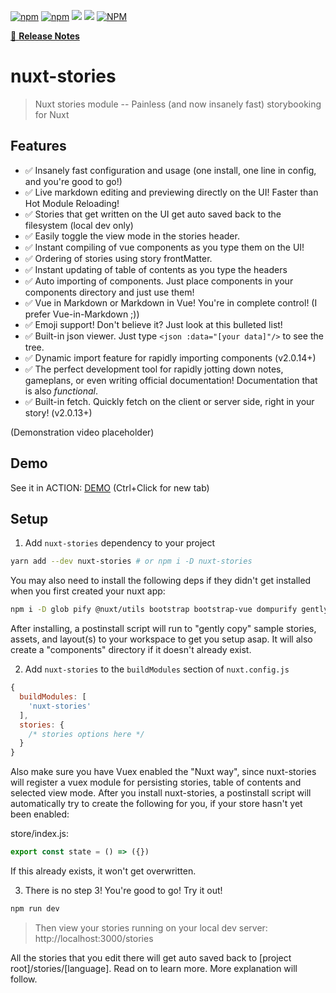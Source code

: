 [![npm](https://img.shields.io/npm/v/nuxt-stories)](https://www.npmjs.com/package/nuxt-stories)
[![npm](https://img.shields.io/npm/dt/nuxt-stories)](https://www.npmjs.com/package/nuxt-stories)
[![](https://gitlab.com/richardeschloss/nuxt-stories/badges/master/pipeline.svg)](https://gitlab.com/richardeschloss/nuxt-stories)
[![](https://gitlab.com/richardeschloss/nuxt-stories/badges/master/coverage.svg)](https://gitlab.com/richardeschloss/nuxt-stories)
[![NPM](https://img.shields.io/npm/l/nuxt-stories)](https://github.com/richardeschloss/nuxt-stories/blob/development/LICENSE)

[📖 **Release Notes**](https://github.com/richardeschloss/nuxt-stories/blob/master/CHANGELOG.md)

# nuxt-stories

> Nuxt stories module -- Painless (and now insanely fast) storybooking for Nuxt

## Features
* ✅ Insanely fast configuration and usage (one install, one line in config, and you're good to go!)
* ✅ Live markdown editing and previewing directly on the UI! Faster than Hot Module Reloading!
* ✅ Stories that get written on the UI get auto saved back to the filesystem (local dev only)
* ✅ Easily toggle the view mode in the stories header.
* ✅ Instant compiling of vue components as you type them on the UI!
* ✅ Ordering of stories using story frontMatter.
* ✅ Instant updating of table of contents as you type the headers
* ✅ Auto importing of components. Just place components in your components directory and just use them!
* ✅ Vue in Markdown or Markdown in Vue! You're in complete control! (I prefer Vue-in-Markdown ;))
* ✅ Emoji support! Don't believe it? Just look at this bulleted list!
* ✅ Built-in json viewer. Just type `<json :data="[your data]"/>` to see the tree.
* ✅ Dynamic import feature for rapidly importing components (v2.0.14+)
* ✅ The perfect development tool for rapidly jotting down notes, gameplans, or even writing official documentation! Documentation that is also *functional*. 
* ✅ Built-in fetch. Quickly fetch on the client or server side, right in your story! (v2.0.13+)

(Demonstration video placeholder)

## Demo
See it in ACTION: [DEMO](https://nuxt-stories.netlify.com) (Ctrl+Click for new tab)

## Setup

1. Add `nuxt-stories` dependency to your project

```bash
yarn add --dev nuxt-stories # or npm i -D nuxt-stories
```

You may also need to install the following deps if they didn't get installed when you first created your nuxt app:

```bash
npm i -D glob pify @nuxt/utils bootstrap bootstrap-vue dompurify gently-copy gray-matter highlight.js marked nuxt-socket-io node-sass sass-loader
```

After installing, a postinstall script will run to "gently copy" sample stories, assets, and layout(s) to your workspace to get you setup asap.  It will also create a "components" directory if it doesn't already exist.

2. Add `nuxt-stories` to the `buildModules` section of `nuxt.config.js`

```js
{
  buildModules: [
    'nuxt-stories'
  ],
  stories: {
    /* stories options here */
  }
}
```

Also make sure you have Vuex enabled the "Nuxt way", since nuxt-stories will register a vuex module for persisting stories, table of contents and selected view mode. After you install nuxt-stories, a postinstall script will automatically try to create the following for you, if your store hasn't yet been enabled:

store/index.js:
```js
export const state = () => ({})
```

If this already exists, it won't get overwritten.


3. There is no step 3! You're good to go! Try it out!

```bash
npm run dev
```

> Then view your stories running on your local dev server: http://localhost:3000/stories

All the stories that you edit there will get auto saved back to [project root]/stories/[language]. Read on to learn more. More explanation will follow.
